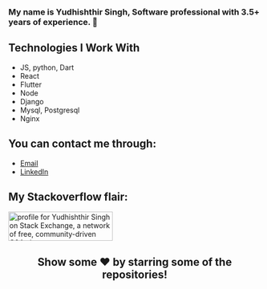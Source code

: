 
### My name is Yudhishthir Singh, Software professional with 3.5+ years of experience. 👋

## Technologies I Work With

- JS, python, Dart
- React
- Flutter
- Node
- Django
- Mysql, Postgresql
- Nginx

## You can contact me through:

- [Email](singh.yudi20@gmail.com)
- [LinkedIn](https://www.linkedin.com/in/yudhishthir-singh-b4741b192/)

## My Stackoverflow flair:

<a href="https://stackexchange.com/users/8771218"><img src="https://stackexchange.com/users/flair/8771218.png" width="208" height="58" alt="profile for Yudhishthir Singh on Stack Exchange, a network of free, community-driven Q&amp;A sites" title="profile for Yudhishthir Singh on Stack Exchange, a network of free, community-driven Q&amp;A sites"></a>



<h2 align="center">Show some ❤️ by starring some of the repositories!</h2>



</div>
